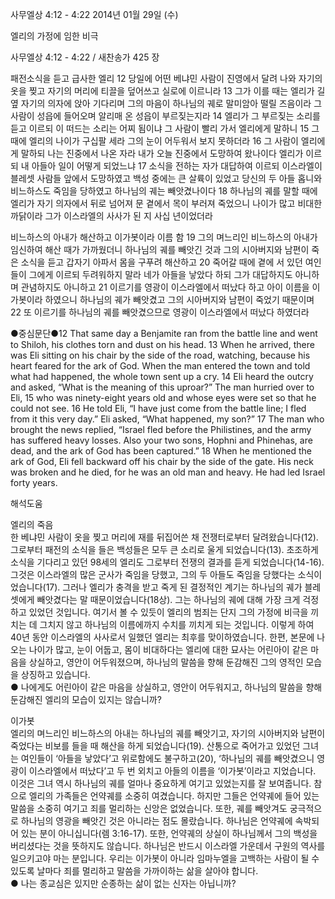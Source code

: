 사무엘상 4:12 - 4:22 
2014년 01월 29일 (수)

엘리의 가정에 임한 비극



사무엘상 4:12 - 4:22 / 새찬송가 425 장


패전소식을 듣고 급사한 엘리 
12 당일에 어떤 베냐민 사람이 진영에서 달려 나와 자기의 옷을 찢고 자기의 머리에 티끌을 덮어쓰고 실로에 이르니라 13 그가 이를 때는 엘리가 길옆 자기의 의자에 앉아 기다리며 그의 마음이 하나님의 궤로 말미암아 떨릴 즈음이라 그 사람이 성읍에 들어오며 알리매 온 성읍이 부르짖는지라 14 엘리가 그 부르짖는 소리를 듣고 이르되 이 떠드는 소리는 어찌 됨이냐 그 사람이 빨리 가서 엘리에게 말하니 15 그 때에 엘리의 나이가 구십팔 세라 그의 눈이 어두워서 보지 못하더라 16 그 사람이 엘리에게 말하되 나는 진중에서 나온 자라 내가 오늘 진중에서 도망하여 왔나이다 엘리가 이르되 내 아들아 일이 어떻게 되었느냐 17 소식을 전하는 자가 대답하여 이르되 이스라엘이 블레셋 사람들 앞에서 도망하였고 백성 중에는 큰 살륙이 있었고 당신의 두 아들 홉니와 비느하스도 죽임을 당하였고 하나님의 궤는 빼앗겼나이다 18 하나님의 궤를 말할 때에 엘리가 자기 의자에서 뒤로 넘어져 문 곁에서 목이 부러져 죽었으니 나이가 많고 비대한 까닭이라 그가 이스라엘의 사사가 된 지 사십 년이었더라


비느하스의 아내가 해산하고 이가봇이라 이름 함
19 그의 며느리인 비느하스의 아내가 임신하여 해산 때가 가까웠더니 하나님의 궤를 빼앗긴 것과 그의 시아버지와 남편이 죽은 소식을 듣고 갑자기 아파서 몸을 구푸려 해산하고 20 죽어갈 때에 곁에 서 있던 여인들이 그에게 이르되 두려워하지 말라 네가 아들을 낳았다 하되 그가 대답하지도 아니하며 관념하지도 아니하고 21 이르기를 영광이 이스라엘에서 떠났다 하고 아이 이름을 이가봇이라 하였으니 하나님의 궤가 빼앗겼고 그의 시아버지와 남편이 죽었기 때문이며 22 또 이르기를 하나님의 궤를 빼앗겼으므로 영광이 이스라엘에서 떠났다 하였더라

●중심문단●12 That same day a Benjamite ran from the battle line and went to Shiloh, his clothes torn and dust on his head. 13 When he arrived, there was Eli sitting on his chair by the side of the road, watching, because his heart feared for the ark of God. When the man entered the town and told what had happened, the whole town sent up a cry. 14 Eli heard the outcry and asked, “What is the meaning of this uproar?” The man hurried over to Eli, 15 who was ninety-eight years old and whose eyes were set so that he could not see. 16 He told Eli, “I have just come from the battle line; I fled from it this very day.” Eli asked, “What happened, my son?” 17 The man who brought the news replied, “Israel fled before the Philistines, and the army has suffered heavy losses. Also your two sons, Hophni and Phinehas, are dead, and the ark of God has been captured.” 18 When he mentioned the ark of God, Eli fell backward off his chair by the side of the gate. His neck was broken and he died, for he was an old man and heavy. He had led Israel forty years.

해석도움





엘리의 죽음  
한 베냐민 사람이 옷을 찢고 머리에 재를 뒤집어쓴 채 전쟁터로부터 달려왔습니다(12). 그로부터 패전의 소식을 들은 백성들은 모두 큰 소리로 울게 되었습니다(13). 초조하게 소식을 기다리고 있던 98세의 엘리도 그로부터 전쟁의 결과를 듣게 되었습니다(14-16). 그것은 이스라엘의 많은 군사가 죽임을 당했고, 그의 두 아들도 죽임을 당했다는 소식이었습니다(17). 그러나 엘리가 충격을 받고 죽게 된 결정적인 계기는 하나님의 궤가 블레셋에게 빼앗겼다는 말 때문이었습니다(18상). 그는 하나님의 궤에 대해 가장 크게 걱정하고 있었던 것입니다. 여기서 볼 수 있듯이 엘리의 범죄는 단지 그의 가정에 비극을 끼치는 데 그치지 않고 하나님의 이름에까지 수치를 끼치게 되는 것입니다. 이렇게 하여 40년 동안 이스라엘의 사사로서 일했던 엘리는 최후를 맞이하였습니다. 한편, 본문에 나오는 나이가 많고, 눈이 어둡고, 몸이 비대하다는 엘리에 대한 묘사는 어린아이 같은 마음을 상실하고, 영안이 어두워졌으며, 하나님의 말씀을 향해 둔감해진 그의 영적인 모습을 상징하고 있습니다.  
● 나에게도 어린아이 같은 마음을 상실하고, 영안이 어두워지고, 하나님의 말씀을 향해 둔감해진 엘리의 모습이 있지는 않습니까?

이가봇  
엘리의 며느리인 비느하스의 아내는 하나님의 궤를 빼앗기고, 자기의 시아버지와 남편이 죽었다는 비보를 들을 때 해산을 하게 되었습니다(19). 산통으로 죽어가고 있었던 그녀는 여인들이 ‘아들을 낳았다’고 위로함에도 불구하고(20), ‘하나님의 궤를 빼앗겼으니 영광이 이스라엘에서 떠났다’고 두 번 외치고 아들의 이름을 ‘이가봇’이라고 지었습니다. 이것은 그녀 역시 하나님의 궤를 얼마나 중요하게 여기고 있었는지를 잘 보여줍니다. 참으로 엘리의 가족들은 언약궤를 소중히 여겼습니다. 하지만 그들은 언약궤에 들어 있는 말씀을 소중히 여기고 죄를 멀리하는 신앙은 없었습니다. 또한, 궤를 빼앗겨도 궁극적으로 하나님의 영광을 빼앗긴 것은 아니라는 점도 몰랐습니다. 하나님은 언약궤에 속박되어 있는 분이 아니십니다(렘 3:16-17). 또한, 언약궤의 상실이 하나님께서 그의 백성을 버리셨다는 것을 뜻하지도 않습니다. 하나님은 반드시 이스라엘 가운데서 구원의 역사를 일으키고야 마는 분입니다. 우리는 이가봇이 아니라 임마누엘을 고백하는 사람이 될 수 있도록 날마다 죄를 멀리하고 말씀을 가까이하는 삶을 살아야 합니다.  
● 나는 종교심은 있지만 순종하는 삶이 없는 신자는 아닙니까?